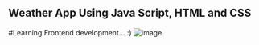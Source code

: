 ## **Weather App Using Java Script, HTML and CSS**
#Learning Frontend development... :)
![image](https://github.com/user-attachments/assets/a172889f-f5b9-42ac-a728-10973dbfd254)
